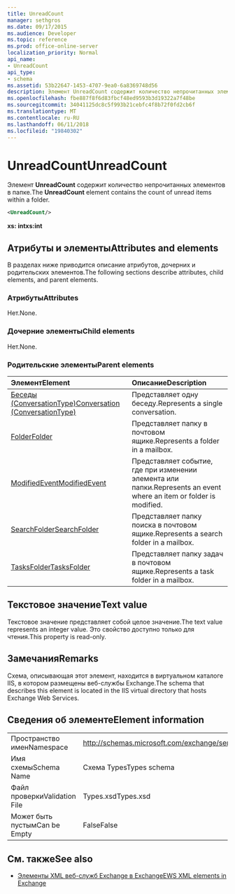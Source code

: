 ```yaml
---
title: UnreadCount
manager: sethgros
ms.date: 09/17/2015
ms.audience: Developer
ms.topic: reference
ms.prod: office-online-server
localization_priority: Normal
api_name:
- UnreadCount
api_type:
- schema
ms.assetid: 53b22647-1453-4707-9ea0-6a8369748d56
description: Элемент UnreadCount содержит количество непрочитанных элементов в папке.
ms.openlocfilehash: fbe887f8f6d83fbcf48ed9593b3d19322a7f48be
ms.sourcegitcommit: 34041125dc8c5f993b21cebfc4f8b72f0fd2cb6f
ms.translationtype: MT
ms.contentlocale: ru-RU
ms.lasthandoff: 06/11/2018
ms.locfileid: "19840302"
---
```

# <a name="unreadcount"></a><span data-ttu-id="13e57-103">UnreadCount</span><span class="sxs-lookup"><span data-stu-id="13e57-103">UnreadCount</span></span>

<span data-ttu-id="13e57-104">Элемент **UnreadCount** содержит количество непрочитанных элементов в папке.</span><span class="sxs-lookup"><span data-stu-id="13e57-104">The **UnreadCount** element contains the count of unread items within a folder.</span></span> 
  
```XML
<UnreadCount/>
```

 <span data-ttu-id="13e57-105">**xs: int**</span><span class="sxs-lookup"><span data-stu-id="13e57-105">**xs:int**</span></span>
## <a name="attributes-and-elements"></a><span data-ttu-id="13e57-106">Атрибуты и элементы</span><span class="sxs-lookup"><span data-stu-id="13e57-106">Attributes and elements</span></span>

<span data-ttu-id="13e57-107">В разделах ниже приводится описание атрибутов, дочерних и родительских элементов.</span><span class="sxs-lookup"><span data-stu-id="13e57-107">The following sections describe attributes, child elements, and parent elements.</span></span>
  
### <a name="attributes"></a><span data-ttu-id="13e57-108">Атрибуты</span><span class="sxs-lookup"><span data-stu-id="13e57-108">Attributes</span></span>

<span data-ttu-id="13e57-109">Нет.</span><span class="sxs-lookup"><span data-stu-id="13e57-109">None.</span></span>
  
### <a name="child-elements"></a><span data-ttu-id="13e57-110">Дочерние элементы</span><span class="sxs-lookup"><span data-stu-id="13e57-110">Child elements</span></span>

<span data-ttu-id="13e57-111">Нет.</span><span class="sxs-lookup"><span data-stu-id="13e57-111">None.</span></span>
  
### <a name="parent-elements"></a><span data-ttu-id="13e57-112">Родительские элементы</span><span class="sxs-lookup"><span data-stu-id="13e57-112">Parent elements</span></span>

|<span data-ttu-id="13e57-113">**Элемент**</span><span class="sxs-lookup"><span data-stu-id="13e57-113">**Element**</span></span>|<span data-ttu-id="13e57-114">**Описание**</span><span class="sxs-lookup"><span data-stu-id="13e57-114">**Description**</span></span>|
|:-----|:-----|
|[<span data-ttu-id="13e57-115">Беседы (ConversationType)</span><span class="sxs-lookup"><span data-stu-id="13e57-115">Conversation (ConversationType)</span></span>](conversation-conversationtype.md) <br/> |<span data-ttu-id="13e57-116">Представляет одну беседу.</span><span class="sxs-lookup"><span data-stu-id="13e57-116">Represents a single conversation.</span></span>  <br/> |
|[<span data-ttu-id="13e57-117">Folder</span><span class="sxs-lookup"><span data-stu-id="13e57-117">Folder</span></span>](folder.md) <br/> |<span data-ttu-id="13e57-118">Представляет папку в почтовом ящике.</span><span class="sxs-lookup"><span data-stu-id="13e57-118">Represents a folder in a mailbox.</span></span>  <br/> |
|[<span data-ttu-id="13e57-119">ModifiedEvent</span><span class="sxs-lookup"><span data-stu-id="13e57-119">ModifiedEvent</span></span>](modifiedevent.md) <br/> |<span data-ttu-id="13e57-120">Представляет событие, где при изменении элемента или папки.</span><span class="sxs-lookup"><span data-stu-id="13e57-120">Represents an event where an item or folder is modified.</span></span>  <br/> |
|[<span data-ttu-id="13e57-121">SearchFolder</span><span class="sxs-lookup"><span data-stu-id="13e57-121">SearchFolder</span></span>](searchfolder.md) <br/> |<span data-ttu-id="13e57-122">Представляет папку поиска в почтовом ящике.</span><span class="sxs-lookup"><span data-stu-id="13e57-122">Represents a search folder in a mailbox.</span></span>  <br/> |
|[<span data-ttu-id="13e57-123">TasksFolder</span><span class="sxs-lookup"><span data-stu-id="13e57-123">TasksFolder</span></span>](tasksfolder.md) <br/> |<span data-ttu-id="13e57-124">Представляет папку задач в почтовом ящике.</span><span class="sxs-lookup"><span data-stu-id="13e57-124">Represents a task folder in a mailbox.</span></span>  <br/> |
   
## <a name="text-value"></a><span data-ttu-id="13e57-125">Текстовое значение</span><span class="sxs-lookup"><span data-stu-id="13e57-125">Text value</span></span>

<span data-ttu-id="13e57-126">Текстовое значение представляет собой целое значение.</span><span class="sxs-lookup"><span data-stu-id="13e57-126">The text value represents an integer value.</span></span> <span data-ttu-id="13e57-127">Это свойство доступно только для чтения.</span><span class="sxs-lookup"><span data-stu-id="13e57-127">This property is read-only.</span></span>
  
## <a name="remarks"></a><span data-ttu-id="13e57-128">Замечания</span><span class="sxs-lookup"><span data-stu-id="13e57-128">Remarks</span></span>

<span data-ttu-id="13e57-129">Схема, описывающая этот элемент, находится в виртуальном каталоге IIS, в котором размещены веб-службы Exchange.</span><span class="sxs-lookup"><span data-stu-id="13e57-129">The schema that describes this element is located in the IIS virtual directory that hosts Exchange Web Services.</span></span>
  
## <a name="element-information"></a><span data-ttu-id="13e57-130">Сведения об элементе</span><span class="sxs-lookup"><span data-stu-id="13e57-130">Element information</span></span>

|||
|:-----|:-----|
|<span data-ttu-id="13e57-131">Пространство имен</span><span class="sxs-lookup"><span data-stu-id="13e57-131">Namespace</span></span>  <br/> |http://schemas.microsoft.com/exchange/services/2006/types  <br/> |
|<span data-ttu-id="13e57-132">Имя схемы</span><span class="sxs-lookup"><span data-stu-id="13e57-132">Schema Name</span></span>  <br/> |<span data-ttu-id="13e57-133">Схема Types</span><span class="sxs-lookup"><span data-stu-id="13e57-133">Types schema</span></span>  <br/> |
|<span data-ttu-id="13e57-134">Файл проверки</span><span class="sxs-lookup"><span data-stu-id="13e57-134">Validation File</span></span>  <br/> |<span data-ttu-id="13e57-135">Types.xsd</span><span class="sxs-lookup"><span data-stu-id="13e57-135">Types.xsd</span></span>  <br/> |
|<span data-ttu-id="13e57-136">Может быть пустым</span><span class="sxs-lookup"><span data-stu-id="13e57-136">Can be Empty</span></span>  <br/> |<span data-ttu-id="13e57-137">False</span><span class="sxs-lookup"><span data-stu-id="13e57-137">False</span></span>  <br/> |
   
## <a name="see-also"></a><span data-ttu-id="13e57-138">См. также</span><span class="sxs-lookup"><span data-stu-id="13e57-138">See also</span></span>



- [<span data-ttu-id="13e57-139">Элементы XML веб-служб Exchange в Exchange</span><span class="sxs-lookup"><span data-stu-id="13e57-139">EWS XML elements in Exchange</span></span>](ews-xml-elements-in-exchange.md)

